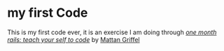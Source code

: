 # my first Code

This is my first code ever, it is an exercise I am doing through
[*one month rails: teach your self to code*](http://onemonthrails.com)
by [Mattan Griffel](http://mattangriffel.com)